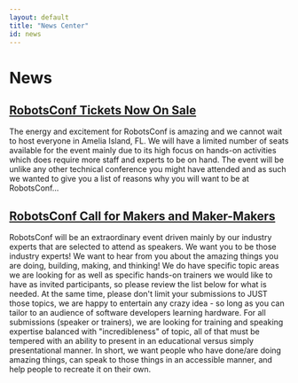 ```yaml
---
layout: default
title: "News Center"
id: news
---
```



# News

## [RobotsConf Tickets Now On Sale](/pages/how-to-ticket.html)


The energy and excitement for RobotsConf is amazing and we cannot wait to host everyone in Amelia Island, FL. We will have a limited number of seats available for the event mainly due to its high focus on hands-on activities which does require more staff and experts to be on hand. The event will be unlike any other technical conference you might have attended and as such we wanted to give you a list of reasons why you will want to be at RobotsConf...


## [RobotsConf Call for Makers and Maker-Makers](/pages/call-for-speakers.html)

RobotsConf will be an extraordinary event driven mainly by our industry experts that are selected to attend as speakers. We want you to be those industry experts! We want to hear from you about the amazing things you are doing, building, making, and thinking! We do have specific topic areas we are looking for as well as specific hands-on trainers we would like to have as invited participants, so please review the list below for what is needed. At the same time, please don't limit your submissions to JUST those topics, we are happy to entertain any crazy idea - so long as you can tailor to an audience of software developers learning hardware. For all submissions (speaker or trainers), we are looking for training and speaking expertise balanced with "incredibleness" of topic, all of that must be tempered with an ability to present in an educational versus simply presentational manner. In short, we want people who have done/are doing amazing things, can speak to those things in an accessible manner, and help people to recreate it on their own.

